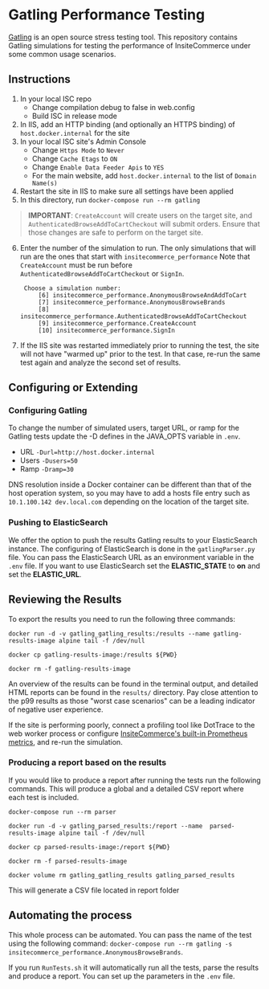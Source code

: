 # Gatling Performance Testing

[Gatling](https://github.com/gatling/gatling) is an open source stress testing tool. This repository contains Gatling simulations for testing the performance of InsiteCommerce under some common usage scenarios.

## Instructions

1. In your local ISC repo
    * Change compilation debug to false in web.config
    * Build ISC in release mode
2. In IIS, add an HTTP binding (and optionally an HTTPS binding) of `host.docker.internal` for the site
3. In your local ISC site's Admin Console
   * Change `Https Mode` to `Never`
   * Change `Cache Etags` to `ON`
   * Change `Enable Data Feeder Apis` to `YES`
   * For the main website, add `host.docker.internal` to the list of `Domain Name(s)`
4. Restart the site in IIS to make sure all settings have been applied
5. In this directory, run `docker-compose run --rm gatling`

> **IMPORTANT**: `CreateAccount` will create users on the target site, and `AuthenticatedBrowseAddToCartCheckout` will submit orders. Ensure that those changes are safe to perform on the target site.

6. Enter the number of the simulation to run. The only simulations that will run are the ones that start with `insitecommerce_performance` Note that `CreateAccount` must be run before `AuthenticatedBrowseAddToCartCheckout` or `SignIn`.

        Choose a simulation number:
            [6] insitecommerce_performance.AnonymousBrowseAndAddToCart
            [7] insitecommerce_performance.AnonymousBrowseBrands
            [8] insitecommerce_performance.AuthenticatedBrowseAddToCartCheckout
            [9] insitecommerce_performance.CreateAccount
            [10] insitecommerce_performance.SignIn

7. If the IIS site was restarted immediately prior to running the test, the site will not have "warmed up" prior to the test. In that case, re-run the same test again and analyze the second set of results.

## Configuring or Extending
### Configuring Gatling
To change the number of simulated users, target URL, or ramp for the Gatling tests update the -D defines in the JAVA_OPTS variable in `.env`.
* URL `-Durl=http://host.docker.internal`
* Users `-Dusers=50`
* Ramp `-Dramp=30`

DNS resolution inside a Docker container can be different than that of the host operation system, so you may have to add a hosts file entry such as `10.1.100.142 dev.local.com` depending on the location of the target site.

### Pushing to ElasticSearch 
We offer the option to push the results Gatling results to your ElasticSearch instance. The configuring of ElasticSearch is done in the `gatlingParser.py` file. You can pass the ElasticSearch URL as an environment variable in the `.env` file. If you want to use ElasticSearch set the **ELASTIC_STATE** to **on** and set the **ELASTIC_URL**.  


## Reviewing the Results
To export the results you need to run the following three commands: 

`docker run -d -v gatling_gatling_results:/results --name gatling-results-image alpine tail -f /dev/null`

`docker cp gatling-results-image:/results ${PWD}`

`docker rm -f gatling-results-image`

An overview of the results can be found in the terminal output, and detailed HTML reports can be found in the `results/` directory. Pay close attention to the p99 results as those "worst case scenarios" can be a leading indicator of negative user experience.

If the site is performing poorly, connect a profiling tool like DotTrace to the web worker process or configure [InsiteCommerce's built-in Prometheus metrics](https://support.insitesoft.com/hc/en-us/articles/360034897011), and re-run the simulation.

### Producing a report based on the results 
If you would like to produce a report after running the tests run the following commands. This will produce a global and a detailed CSV report where each test is included. 

`docker-compose run --rm parser `

`docker run -d -v gatling_parsed_results:/report --name  parsed-results-image alpine tail -f /dev/null`

`docker cp parsed-results-image:/report ${PWD}`

`docker rm -f parsed-results-image`

`docker volume rm gatling_gatling_results gatling_parsed_results`

This will generate a CSV file located in report folder

## Automating the process
This whole process can be automated. You can pass the name of the test using the following command: `docker-compose run --rm gatling -s insitecommerce_performance.AnonymousBrowseBrands`. 

If you run `RunTests.sh` it will automatically run all the tests, parse the results and produce a report. You can set up the parameters  in the `.env` file. 
